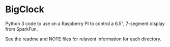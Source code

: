 # BigClock
Python 3 code to use on a Raspberry PI to control a 6.5", 7-segment display from SparkFun.

See the readme and NOTE files for relavent information for each directory.

